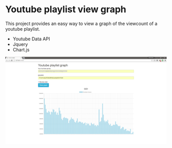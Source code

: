 # Youtube playlist view graph

This project provides an easy way to view a graph of the viewcount of a youtube playlist.

* Youtube Data API
* Jquery
* Chart.js

![screenshot](https://github.com/Gommorach/youtube-views-graph/blob/master/images/screenshot_2.png "screenshot of a calculated graph")

